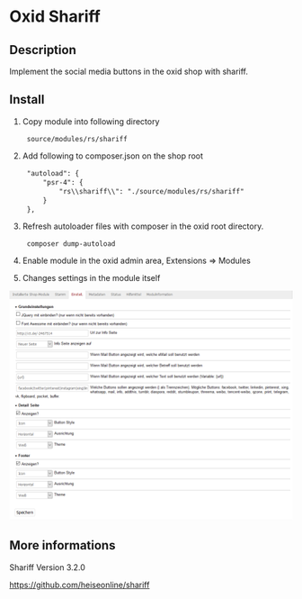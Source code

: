 # Oxid Shariff

## Description

Implement the social media buttons in the oxid shop with shariff.

## Install

1. Copy module into following directory
        
        source/modules/rs/shariff
        
2. Add following to composer.json on the shop root

        "autoload": {
            "psr-4": {
                "rs\\shariff\\": "./source/modules/rs/shariff"
            }
        },
    
3. Refresh autoloader files with composer in the oxid root directory.

        composer dump-autoload
        
4. Enable module in the oxid admin area, Extensions => Modules
5. Changes settings in the module itself

![](settings.png)

## More informations

Shariff Version 3.2.0

https://github.com/heiseonline/shariff